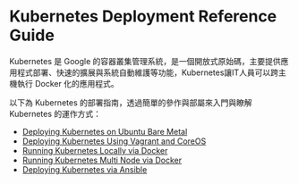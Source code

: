 # Kubernetes Deployment Reference Guide
Kubernetes 是 Google 的容器叢集管理系統，是一個開放式原始碼，主要提供應用程式部署、快速的擴展與系統自動維護等功能，Kubernetes讓IT人員可以跨主機執行 Docker 化的應用程式。

以下為 Kubernetes 的部署指南，透過簡單的參作與部屬來入門與瞭解 Kubernetes 的運作方式：

* [Deploying Kubernetes on Ubuntu Bare Metal](ubuntu-install.md)
* [Deploying Kubernetes Using Vagrant and CoreOS](vagrant-multi-install.md)
* [Running Kubernetes Locally via Docker](docker-install.md)
* [Running Kubernetes Multi Node via Docker](docker-multi-install.md)
* [Deploying Kubernetes via Ansible](ansible-install.md)
